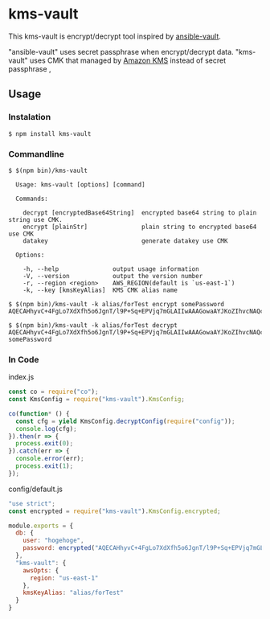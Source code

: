 # kms-vault

This kms-vault is encrypt/decrypt tool inspired by [ansible-vault](http://docs.ansible.com/ansible/playbooks_vault.html).

"ansible-vault" uses secret passphrase when encrypt/decrypt data.
"kms-vault" uses CMK that managed by [Amazon KMS](http://docs.aws.amazon.com/kms/latest/developerguide/concepts.html) instead of secret passphrase , 

## Usage

### Instalation

```
$ npm install kms-vault
```

### Commandline

```
$ $(npm bin)/kms-vault 

  Usage: kms-vault [options] [command]

  Commands:

    decrypt [encryptedBase64String]  encrypted base64 string to plain string use CMK.
    encrypt [plainStr]               plain string to encrypted base64 use CMK
    datakey                          generate datakey use CMK

  Options:

    -h, --help               output usage information
    -V, --version            output the version number
    -r, --region <region>    AWS_REGION(default is `us-east-1`)
    -k, --key [kmsKeyAlias]  KMS CMK alias name
```

```
$ $(npm bin)/kms-vault -k alias/forTest encrypt somePassword
AQECAHhyvC+4FgLo7XdXfh5o6JgnT/l9P+Sq+EPVjq7mGLAIIwAAAGowaAYJKoZIhvcNAQcGoFswWQIBADBUBgkqhkiG9w0BBwEwHgYJYIZIAWUDBAEuMBEEDCJgX/XbBNkM1kifLwIBEIAnKfV3M+OeH9ErdYUZxYN09EY9vD0HvTH+P9bOTrjNGKKWzTQ2D1wV

$ $(npm bin)/kms-vault -k alias/forTest decrypt AQECAHhyvC+4FgLo7XdXfh5o6JgnT/l9P+Sq+EPVjq7mGLAIIwAAAGowaAYJKoZIhvcNAQcGoFswWQIBADBUBgkqhkiG9w0BBwEwHgYJYIZIAWUDBAEuMBEEDCJgX/XbBNkM1kifLwIBEIAnKfV3M+OeH9ErdYUZxYN09EY9vD0HvTH+P9bOTrjNGKKWzTQ2D1wV
somePassword
```

### In Code

index.js
```js
const co = require("co");
const KmsConfig = require("kms-vault").KmsConfig;

co(function* () {
  const cfg = yield KmsConfig.decryptConfig(require("config"));
  console.log(cfg);
}).then(r => {
  process.exit(0);
}).catch(err => {
  console.error(err);
  process.exit(1);
});
```

config/default.js
```js
"use strict";
const encrypted = require("kms-vault").KmsConfig.encrypted;

module.exports = {
  db: {
    user: "hogehoge",
    password: encrypted("AQECAHhyvC+4FgLo7XdXfh5o6JgnT/l9P+Sq+EPVjq7mGLAIIwAAAGowaAYJKoZIhvcNAQcGoFswWQIBADBUBgkqhkiG9w0BBwEwHgYJYIZIAWUDBAEuMBEEDBHdBm6J8K2A4rKkXAIBEIAnni4TuIRTjGUlmVVgXoXlVRnVBgeqsYD3p+i9HvuqPt7FmbMPx+3V")
  },
  "kms-vault": {
    awsOpts: {
      region: "us-east-1"
    },
    kmsKeyAlias: "alias/forTest"
  }
}
```

